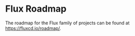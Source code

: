 # Flux Roadmap

The roadmap for the Flux family of projects can be found at <https://fluxcd.io/roadmap/>.
